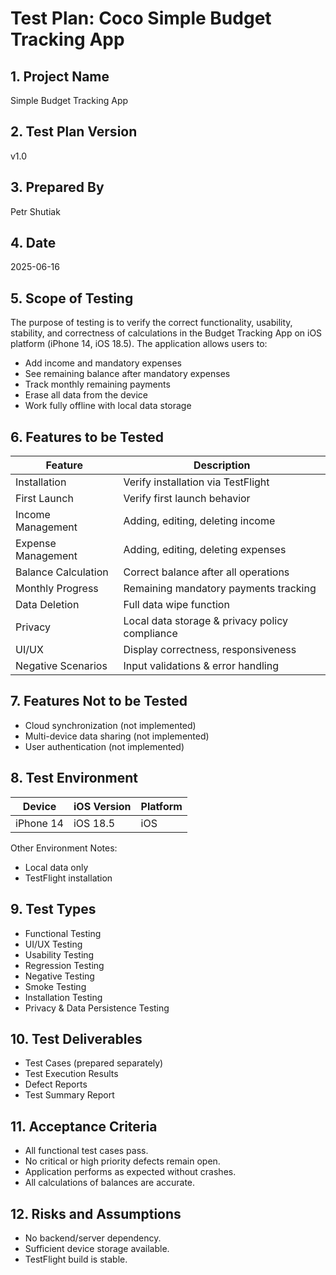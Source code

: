# Test Plan: Coco Simple Budget Tracking App

## 1. Project Name
Simple Budget Tracking App

## 2. Test Plan Version
v1.0

## 3. Prepared By
Petr Shutiak

## 4. Date
2025-06-16

## 5. Scope of Testing

The purpose of testing is to verify the correct functionality, usability, stability, and correctness of calculations in the Budget Tracking App on iOS platform (iPhone 14, iOS 18.5). The application allows users to:

- Add income and mandatory expenses
- See remaining balance after mandatory expenses
- Track monthly remaining payments
- Erase all data from the device
- Work fully offline with local data storage

## 6. Features to be Tested

| Feature | Description |
| ------- | ----------- |
| Installation | Verify installation via TestFlight |
| First Launch | Verify first launch behavior |
| Income Management | Adding, editing, deleting income |
| Expense Management | Adding, editing, deleting expenses |
| Balance Calculation | Correct balance after all operations |
| Monthly Progress | Remaining mandatory payments tracking |
| Data Deletion | Full data wipe function |
| Privacy | Local data storage & privacy policy compliance |
| UI/UX | Display correctness, responsiveness |
| Negative Scenarios | Input validations & error handling |

## 7. Features Not to be Tested

- Cloud synchronization (not implemented)
- Multi-device data sharing (not implemented)
- User authentication (not implemented)

## 8. Test Environment

| Device | iOS Version | Platform |
| ------ | ----------- | -------- |
| iPhone 14 | iOS 18.5 | iOS |

Other Environment Notes:

- Local data only
- TestFlight installation

## 9. Test Types

- Functional Testing
- UI/UX Testing
- Usability Testing
- Regression Testing
- Negative Testing
- Smoke Testing
- Installation Testing
- Privacy & Data Persistence Testing

## 10. Test Deliverables

- Test Cases (prepared separately)
- Test Execution Results
- Defect Reports
- Test Summary Report

## 11. Acceptance Criteria

- All functional test cases pass.
- No critical or high priority defects remain open.
- Application performs as expected without crashes.
- All calculations of balances are accurate.

## 12. Risks and Assumptions

- No backend/server dependency.
- Sufficient device storage available.
- TestFlight build is stable.
